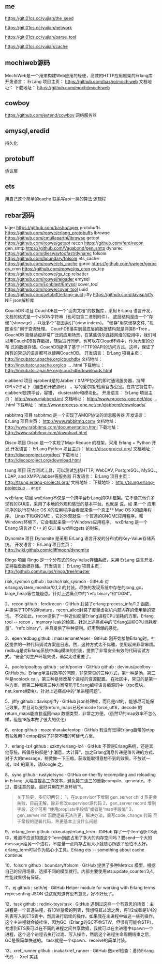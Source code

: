 
## me

<https://git.01cs.cc/yujian/the_seed>

<https://git.01cs.cc/yujian/network>

<https://git.01cs.cc/yujian/parse_tool>

<https://git.01cs.cc/yujian/cache>


## mochiweb源码

MochiWeb是一个用来构建Web应用的轻便，高效的HTTP应用框架的Erlang库
开发语言： ErLang
项目主页： <https://github.com/basho/mochiweb>
文档地址：
下载地址： <https://github.com/mochi/mochiweb>

## cowboy

<https://github.com/extend/cowboy>
网络服务器

## emysql,eredid

持久化

## protobuff

协议层

## ets

用自己这个简单的cache
联系写aoi一类的算法
逻辑程

## rebar源码

lager
<https://github.com/basho/lager>
protobuffs
<https://github.com/roowe/erlang_protobuffs>
ibrowse
<https://github.com/cmullaparthi/ibrowse>
getopt
<https://github.com/roowe/getopt>
recon
<https://github.com/ferd/recon>
gen_smtp
<https://github.com/Vagabond/gen_smtp>
dynarec
<https://github.com/dieswaytoofast/dynarec>
folsom
<https://github.com/boundary/folsom>
ets_cache
<https://github.com/roowe/ets_cache>
gproc
<https://github.com/uwiger/gproc>
gs_cron
<https://github.com/roowe/gs_cron>
gs_tcp
<https://github.com/roowe/gs_tcp>
reloader
<https://github.com/roowe/reloader>
emysql
<https://github.com/Eonblast/Emysql>
cover_tool
<https://github.com/roowe/cover_tool>
uuid
<https://github.com/avtobiff/erlang-uuid>
jiffy
<https://github.com/davisp/jiffy>
NIF json解析库

CouchDB 项目
CouchDB是一个"面向文档"的数据库，采用 ErLang 语言开发，文档的格式是一个JSON字符串（也可包含二进制附件）。 底层结构是由一个"存储"(storeage) ，以及多个"视图索引"(view indexs)。 "储存"用来储存文件, "视图索引"用于查询处理。
CouchDB落实到最底层的数据结构就是两类B+Tree 。
CouchDB 能够适应非常广泛的应用场景，在某些偶尔连接网络的应用中，我们可以用CouchDB暂存数据，随后进行同步。也可以在Cloud环境中，作为大型的分布 式的数据存储。CouchDB提供了基于 HTTP的API的访问方式，这样，保证了所有的常见的语言都可以使用CouchDB。
开发语言： ErLang
项目主页： <http://incubator.apache.org/couchdb/>
文档地址： <http://incubator.apache.org/co> ... .html
下载地址： <http://incubator.apache.org/couchdb/downloads.html>

ejabberd 项目
ejabberd是的Jabber / XMPP协议的即时通讯服务器，持牌GPLv2许可下（自由和开放源码） ，写的爱尔朗/检察官办公室。在其它特性中， ejabberd是跨平台，容错， clusterable和模块化。
开发语言： ErLang
项目主页： <http://www.ejabberd.im/>
文档地址： <http://www.process-one.net/doc> ... .html
下载地址： <http://www.process-one.net/en/ejabberd/downloads/>

rabbitmq 项目
rabbitmq 是一个实现了AMQP协议的消息服务器
开发语言： ErLang
项目主页： <http://www.rabbitmq.com/>
文档地址： <http://www.rabbitmq.com/documentation.html>
下载地址： <http://www.rabbitmq.com/download.html>

Disco 项目
Disco 是一个实现了Map-Reduce 的框架，采用 Erlang + Python 开发
开发语言： ErLang Python
项目主页： <http://discoproject.org/>
文档地址： <http://discoproject.org/doc/>
下载地址： <http://discoproject.org/download.html>

tsung 项目
压力测试工具，可以测试包括HTTP, WebDAV, PostgreSQL, MySQL, LDAP, and XMPP/Jabber等服务器
开发语言： ErLang
项目主页： <http://tsung.erlang-projects.org/>
文档地址：
下载地址： <http://tsung.erlang-projects.o> ... ar.gz

wxErlang 项目
wxErlang不仅是一个跨平台ErLang的GUI框架。它不像其他许多现有的GUI库，采用了本地的外观和感觉的基本平台。也就是 说，如 果一个 应用程序的执行在Mac OS X的应用程序会看起来像一个真正** Mac OS X的应用程序。 Linux下和GNOME ，它的外观就像一个普通的GNOME应用程序。和Windows环境下，它会看起来像一个Windows应用程序。
wxErlang 是一个 Erlang 语言对 C++ 的 GUI 库 wxWidgets 的封装。

Dynomite 项目
Dynomite 是采用 ErLang 语言开发的分布式的Key-Value存储系统。
开发语言： ErLang
项目主页： <http://wiki.github.com/cliffmoon/dynomite>

Ringo 项目
Ringo 是一个分布式的Key-Value存储系统，采用 ErLang 语言开发。支持磁盘数据存储。
开发语言： ErLang
项目主页： <http://github.com/tuulos/ringo/tree/master>

riak_sysmon
github : basho/riak_sysmon · GitHub
对erlang:system_monitor/0,1,2 的封装，尽快的发现系统中存在的long_gc，large_heap等性能隐患。针对上述痛点中的“refc binary”和“OOM”。

2、recon
github : ferd/recon · GitHub
封装了erlang:process_info/1,2 函数，并提供了TOPN的feature，recon_alloc封装了度量虚拟机内部内存的使用量的查询。
不仅如此，recon提供了一种近似度量Erlang进程CPU消耗的方案，Erlang tool -- recon ，memory leak的检查。针对上述痛点中的“Erlang进程CPU消耗度量”、“refc binary”，并且提供了种种便利。好用到爆的感觉。

3、eper/redbug
github : massemanet/eper · GitHub
刚开始接触Erlang时，社区提供的一种代码调试方案是日志。然，这种方式太不优雅，使用起来非常麻烦。
redbug是对Erlang系统中dbg模块的封装，提供了非常安全有效的代码调试方式。“安全”对生产环境来说，确实太过重要了。

4、pooler/poolboy
github : seth/pooler · GitHub
github : devinus/poolboy · GitHub
池。Erlang单进程效率的问题，非常常见的三种方式，第一种是池，第二种是noblock call，第三种是修改某个进程的资源配置。
在社区中，常见的是第一种方案，而第二种和第三种方案常见于Erlang编程语言编源码中（rpc模块，net_kernel模块）。针对上述痛点中的“单进程问题”。

5、jiffy
github : davisp/jiffy · GitHub
json处理库，而且是nif的，能够尽可能保证效果，并且可以支持return_maps已经encode force_utf8，decode 的return_maps能直接返回map 数据类型，非常之方便。（虽然17的map效率不怎么样，但是18版本做了很大的优化）

6、entop
github : mazenharake/entop · GitHub
有没有觉得Erlang自带的etop有些难用？entop提供了非常不错的可替代方案。

7、erlang-lz4
github : szktty/erlang-lz4 · GitHub
不管是Erlang系统，还是其他系统，所倡导的都是“小消息，大计算”，加之Erlang消息传递是值传递的方式，对于大的message，稍微做一下压缩，获取能取得意想不到的效果。不放试一试，lz4 的算法，请Google 之。

8、sync
github : rustyio/sync · GitHub
on-the-fly recompiling and reloading in Erlang. 大幅度提高工作效率，避免接二连三的重新compile、generate。不过，要注意的是，最好只用在开发环境下。
> 关于热更，多叨叨两句：
> 1，在supervisor下增删 gen_server child 热更会失败，目前无解，除非修改supervisor源代码
> 2，gen_server record 增删字段，这个可用 “使用proplists字段值”或者是“map字段值”
> 3，gen_server init 函数逻辑无法热更，解决办法，重写code_change 代码
> 至于常规的逻辑代码，热更基本上没什么问题

9、erlang_term
github : okeuday/erlang_term · GitHub
存了一个Term到ETS表中，难道不应该知道这个Term到底占用了多大的内存空间吗？要send一个大的message给另一个进程，不度量一点内存占用大小就随心所欲？恐怕不太好。erlang_term可以作为贴心小工具。Erlang ets -- something about cache continue

10、folsom
github : boundary/folsom · GitHub
提供了多种Metrics 模型，根据自己的应用场景，选择不同的模型就行。内部主要使用ets:update_counter/3,4，性能效果很有保证。

11、ej
github : seth/ej · GitHub
Helper module for working with Erlang terms representing JSON
试试就知道有没有意思，好不好玩了。

12、task
github : redink-toys/task · GitHub
遇到过这样一个有意思的场景：主进程是一个普通进程，有10W量级的列表，我想将其过滤之后，将1/2或者是1/4的列表写入到ETS表中，然后进行后续的操作。如果我在主进程中做这一些列操作，这个主进程就会被挂住，因为GC（Erlang的GC不会STW，但很有可能会STP）。考虑到ETS表可以在不同的进程之间共享数据，我就可以在主进程中spawn一个进程，这个这个进程去执行过滤、写入操作，然后这个进程生命周期结束之后，GC是很简单快速的。
task就是一个spawn、receive的简单封装。

13、xref_runner
github : inaka/xref_runner · GitHub
做xref检查：善待Erlang 代码 -- Xref 实践
